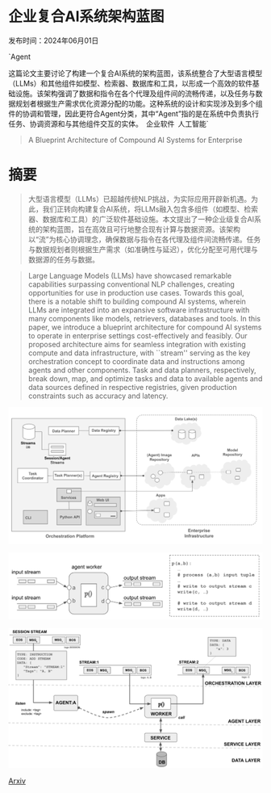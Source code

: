 # 企业复合AI系统架构蓝图

发布时间：2024年06月01日

`Agent

这篇论文主要讨论了构建一个复合AI系统的架构蓝图，该系统整合了大型语言模型（LLMs）和其他组件如模型、检索器、数据库和工具，以形成一个高效的软件基础设施。该架构强调了数据和指令在各个代理及组件间的流畅传递，以及任务与数据规划者根据生产需求优化资源分配的功能。这种系统的设计和实现涉及到多个组件的协调和管理，因此更符合Agent分类，其中“Agent”指的是在系统中负责执行任务、协调资源和与其他组件交互的实体。` `企业软件` `人工智能`

> A Blueprint Architecture of Compound AI Systems for Enterprise

# 摘要

> 大型语言模型（LLMs）已超越传统NLP挑战，为实际应用开辟新机遇。为此，我们正转向构建复合AI系统，将LLMs融入包含多组件（如模型、检索器、数据库和工具）的广泛软件基础设施。本文提出了一种企业级复合AI系统的架构蓝图，旨在高效且可行地整合现有计算与数据资源。该架构以“流”为核心协调理念，确保数据与指令在各代理及组件间流畅传递。任务与数据规划者则根据生产需求（如准确性与延迟），优化分配至可用代理与数据源的任务与数据。

> Large Language Models (LLMs) have showcased remarkable capabilities surpassing conventional NLP challenges, creating opportunities for use in production use cases. Towards this goal, there is a notable shift to building compound AI systems, wherein LLMs are integrated into an expansive software infrastructure with many components like models, retrievers, databases and tools. In this paper, we introduce a blueprint architecture for compound AI systems to operate in enterprise settings cost-effectively and feasibly. Our proposed architecture aims for seamless integration with existing compute and data infrastructure, with ``stream'' serving as the key orchestration concept to coordinate data and instructions among agents and other components. Task and data planners, respectively, break down, map, and optimize tasks and data to available agents and data sources defined in respective registries, given production constraints such as accuracy and latency.

![企业复合AI系统架构蓝图](../../../paper_images/2406.00584/architecture.png)

![企业复合AI系统架构蓝图](../../../paper_images/2406.00584/agent.png)

![企业复合AI系统架构蓝图](../../../paper_images/2406.00584/layers.png)

[Arxiv](https://arxiv.org/abs/2406.00584)
